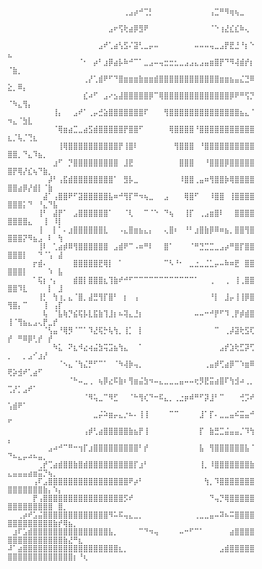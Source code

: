 ⠀⠀⠀⠀⠀⠀⠀⠀⠀⠀⠀⠀⠀⠀⠀⠀⠀⠀⠀⠀⠀⠀⠀⢀⣠⡴⠚⢉⡃⠀⠀⠀⠀⠀⠀⠀⠀⠀⠀⠀⢠⣉⠛⠻⢶⢦⣀⠀⠀⠀⠀⠀⠀⠀⠀⠀⠀⠀⠀⠀⠀⠀⠀⠀⠀⠀
⠀⠀⠀⠀⠀⠀⠀⠀⠀⠀⠀⠀⠀⠀⠀⠀⠀⠀⠀⠀⣠⠖⢫⢗⣴⡿⣻⠟⠀⠀⠀⠀⠀⠀⠀⠀⠀⠀⠀⠀⠈⠑⢰⣜⣎⣎⠷⢄⠀⠀⠀⠀⠀⠀⠀⠀⠀⠀⠀⠀⠀⠀⠀⠀⠀
⠀⠀⠀⠀⠀⠀⠀⠀⠀⠀⠀⠀⠀⠀⠀⠀⠀⠀⣠⠞⢁⣴⢣⣫⠌⣽⢃⣀⡤⠤⠀⠀⠀⠀⠀⠀⠀⠤⠤⠤⢤⣀⣠⡟⣟⣘⠘⡆⠑⣄⠀⠀⠀⠀⠀⠀⠀⠀⠀⠀⠀⠀⠀⠀⠀
⠀⠀⠀⠀⠀⠀⠀⠀⠀⠀⠀⠀⠀⠀⠈⠂⠀⡴⠃⣰⡿⣴⡧⠷⠚⠉⠁⣀⣠⠤⢤⣒⣒⣂⣀⣠⣠⣄⣠⣤⣶⣿⡟⠙⠻⢼⣾⡞⡆⠈⣷⡀⠀⠀⠀⠀⠀⠀⠀⠀⠀⠀⠀⠀⠀
⠀⠀⠀⠀⠀⠀⠀⠀⠀⠀⠀⠀⠀⠀⠀⢀⡜⢁⣾⠟⠋⠙⣿⣶⣶⣶⣷⣶⣶⣾⣿⣿⣿⣿⣿⣿⣿⣿⣿⣿⣿⣿⣶⣶⣦⣤⣌⣙⠿⣕⡀⠿⡄⠀⠀⠀⠀⠀⠀⠀⠀⠀⠀⠀⠀
⠀⠀⠀⠀⠀⠀⠀⠀⠀⠀⠀⠀⠀⠀⠀⣎⠴⠋⠀⣠⠔⣢⣼⣿⣿⣿⣿⣿⡿⠉⢿⣿⣿⣿⣿⣿⣿⣿⣿⣿⣿⣿⣿⣿⡿⠟⠛⢫⡙⠈⠳⣄⢻⡄⠀⠀⠀⠀⠀⠀⠀⠀⠀⠀⠀
⠀⠀⠀⠀⠀⠀⠀⠀⠀⢸⡄⠀⠀⣠⠞⠁⢀⡤⣚⣵⣿⣿⣿⣿⣿⣿⣿⠏⠀⠀⠀⢻⣿⣿⣿⣿⣿⣿⣿⣿⣿⣿⣿⣿⣿⣿⣦⣄⠈⠲⣄⠈⣳⣇⠀⠀⠀⠀⠀⠀⠀⠀⠀⠀⠀
⠀⠀⠀⠀⠀⠀⠀⠀⠀⠈⢿⣶⣴⣉⣀⣴⣫⣾⣿⣿⣿⣿⣿⡟⣿⣿⠋⠀⠀⠀⠀⠀⢿⣿⣿⣿⣿⠘⣿⣿⣿⣿⣿⣿⣿⣿⣿⣿⣿⣆⡈⢧⡈⢙⣆⠀⠀⠀⠀⠀⠀⠀⠀⠀⠀
⠀⠀⠀⠀⠀⠀⠀⠀⠀⠀⢸⢿⣿⣿⣿⣿⣿⣿⣿⣿⣿⣿⡟⢸⣿⠇⠀⠀⠀⠀⠀⠀⠀⢻⣿⣿⣿⠀⠘⣿⣿⣿⣿⣿⣿⣿⣿⣿⣿⣿⣿⡀⠙⣄⠹⣦⡀⠀⠀⠀⠀⠀⠀⠀⠀
⠀⠀⠀⠀⠀⠀⠀⠀⠀⣰⠋⠀⡙⣿⣿⣿⣿⣿⣿⣿⣿⣿⠀⣸⣟⠀⠀⠀⠀⠀⠀⠀⠀⠀⣿⣿⣿⠀⠀⠘⣿⣿⣿⡿⣿⣿⣿⣿⣿⣿⡟⢿⡜⣎⢦⠙⣷⡀⠀⠀⠀⠀⠀⠀⠀
⠀⠀⠀⠀⠀⠀⠀⠀⡼⠃⢠⣯⣾⣿⣿⣿⣿⣿⣿⣿⣿⠁⠀⣻⡧⣀⠀⠀⠀⠀⠀⠀⠀⠀⠸⣿⣿⢀⣤⠶⢻⣿⣿⡷⢿⣿⣿⣿⣿⣿⣿⣴⡿⡜⣾⡇⠈⣷⠀⠀⠀⠀⠀⠀⠀
⠀⠀⠀⠀⠀⠀⠀⣼⠁⢠⣿⣿⠟⠋⣽⣿⣿⣿⣿⣿⣧⠶⠚⢻⡏⠛⠲⢦⣀⠀⠀⣠⠀⠀⠀⢿⣿⠋⠀⠀⠸⣿⣿⠀⢸⣿⣿⣿⣿⣿⣿⣿⡅⠙⠀⠘⣄⠙⣧⠀⠀⠀⠀⠀⠀
⠀⠀⠀⠀⠀⠀⢸⠃⠀⣼⡟⠁⠀⣠⣿⣿⣿⣿⣿⣿⠁⠀⠀⠈⢇⠀⠀⠉⠈⠑⠀⠙⢦⠀⠀⢸⡏⠀⢀⣠⣶⣿⠇⠀⠀⣿⣿⣿⣿⣿⣿⣿⣿⣄⠀⠀⢸⠀⠸⡇⠀⠀⠀⠀⠀
⠀⠀⠀⠀⠀⠀⢸⠀⠀⡇⠁⠄⣰⣿⣿⣿⣿⣿⣿⣇⠀⠀⠠⣄⣿⣶⣦⣄⡄⠀⠀⢄⣿⠆⠀⠘⠃⣰⣿⣷⡿⠿⠶⣦⡀⣿⣿⢻⣿⣿⣿⣿⡝⠻⣦⣠⠀⠇⠀⢳⠀⠀⠀⠀⠀
⠀⠀⠀⠀⠀⠀⢸⠇⠀⢁⣴⡾⠿⢻⣿⣿⣿⣿⣿⣿⠀⣠⣾⠟⠉⠠⠶⠛⠇⠀⠀⣿⠁⠀⠀⠀⠈⠛⣙⣉⣉⣀⣠⡴⠛⣿⡏⣿⣿⣿⣿⣿⡇⠀⠀⠙⠈⢡⠀⣼⠀⠀⠀⠀⠀
⠀⠀⠀⠀⠀⡖⣾⠄⠀⠀⠀⠀⠀⣿⣿⣿⣿⣿⣟⢿⡇⠀⠁⠀⠀⠀⠀⠀⠀⠀⠀⠉⠣⠘⠂⠀⣀⣐⣀⣈⣁⡤⠤⠷⠶⣟⠀⣿⣿⣿⣿⣿⡇⠀⠀⠀⠀⠱⠀⣧⠀⠀⠀⠀⠀
⠀⠀⠀⠀⠀⠁⢯⡆⠐⡄⠀⠀⠀⣾⣿⡇⣿⣿⣿⣆⢹⣷⠞⠚⠋⠉⠉⠉⠉⠉⠉⠉⠉⠉⠉⠉⠉⠁⠀⠀⢀⠀⠀⢀⠀⢸⢀⣿⣿⣿⣿⠹⣇⠀⠀⠀⠀⡇⠀⣸⠀⠀⠀⠀⠀
⠀⠀⠀⠀⠀⠀⢸⡃⠀⢳⢰⡀⣄⠈⣿⡀⣼⣛⢻⡏⣿⠃⠀⡆⠀⢠⠀⠀⠀⠀⠀⠀⠀⠀⠀⠀⠀⠀⠀⠀⠘⡇⠀⣸⡤⢸⢸⡿⣿⢻⣿⡄⠉⠀⠀⠀⢸⠀⢠⡏⠀⠀⠀⠀⠀
⠀⠀⠀⠀⠀⠀⠀⢧⠀⠈⣧⢷⡙⣮⢯⡧⣇⣯⣷⢹⣸⡆⠦⢽⣄⣘⡆⠀⠀⠀⠀⠀⠀⠀⠀⠀⠀⠤⠤⠒⠚⡟⠋⠹⢀⡟⡾⣾⣿⢸⠈⢻⣦⣄⣠⢄⡟⣀⡞⠀⠀⠀⠀⠀⠀
⠀⠀⠀⠀⠀⠀⠀⠈⢣⣤⠘⢿⡻⠈⠉⠁⠹⣜⢯⡓⢧⢳⡀⢸⡁⠀⡇⠀⠀⠀⠀⠀⠀⠀⠀⠀⠀⠀⠀⠀⠀⠉⠀⢀⡼⣽⢗⣫⢏⡞⠀⠛⠿⡿⢃⡞⠀⡞⠀⠀⠀⠀⠀⠀⠀
⠀⠀⠀⠀⠀⠀⠀⠀⠀⠳⣅⠀⠝⣆⠺⣔⢴⣬⣳⢭⣩⣦⢳⣄⠀⠀⠁⠀⠀⠀⠀⠀⠀⠀⠀⠀⠀⠀⠀⠀⠀⠀⣠⡞⣱⢗⣋⡽⢋⡀⠀⠀⡀⣠⠊⣰⡜⠀⠀⠀⠀⠀⠀⠀⠀
⠀⠀⠀⠀⠀⠀⠀⠀⠀⠀⠈⠢⣄⠈⢳⣌⡛⠋⠉⠁⠀⠈⠳⢼⡷⢤⡀⠀⠀⠀⠀⠀⠀⠀⠀⠀⠀⠀⠀⢀⣤⡾⢋⣴⡿⠉⠱⣶⠿⢟⡵⣺⠞⢁⣴⠋⠀⠀⠀⠀⠀⠀⠀⠀⠀
⠀⠀⠀⠀⠀⠀⠀⠀⠀⠀⠀⠀⠈⠓⠤⣀⢀⠀⢦⡿⣔⠯⣷⠆⢻⣶⣬⣳⠲⠤⣄⣀⣀⣀⣤⠤⠤⢖⡻⣟⣭⣴⣿⠏⢳⣺⠴⢀⡀⢉⡜⡁⣠⠞⠁⠀⠀⠀⠀⠀⠀⠀⠀⠀⠀
⠀⠀⠀⠀⠀⠀⠀⠀⠀⠀⠀⠀⠀⠀⠀⠈⠻⢥⣀⠉⠻⣋⠀⠀⠈⠓⢻⢎⠙⠒⠯⣄⡀⢀⣐⡶⠾⠛⠋⡽⣸⠃⠉⠀⠀⠀⢚⡩⠞⢡⣾⠟⠁⠀⠀⠀⠀⠀⠀⠀⠀⠀⠀⠀⠀
⠀⠀⠀⠀⠀⠀⠀⠀⠀⠀⠀⠀⠀⠀⠀⠀⠀⣀⡬⠵⣶⡤⣄⡐⠦⠄⢸⢸⠀⠀⠀⠀⠉⠉⠀⠀⠀⠀⣸⠁⡏⠄⣀⣀⣤⠮⣭⣤⠚⠋⠀⠀⠀⠀⠀⠀⠀⠀⠀⠀⠀⠀⠀⠀⠀
⠀⠀⠀⠀⠀⠀⠀⠀⠀⠀⠀⠀⠀⠀⠀⢠⡾⢃⣴⣿⣿⣿⣿⣿⣷⣦⡟⢸⠀⠀⠀⠀⠀⠀⠀⠀⠀⠀⡏⠀⣷⣛⣉⣬⣤⣤⡈⠹⢳⡄⠀⠀⠀⠀⠀⠀⠀⠀⠀⠀⠀⠀⠀⠀⠀
⠀⠀⠀⠀⠀⠀⠀⠀⣠⠴⠚⠉⠛⠒⢲⡏⣰⣿⣿⣿⣿⣿⣿⣿⣿⣿⠃⡞⠀⠀⠀⠀⠀⠀⠀⠀⠀⠀⣧⠀⢻⣿⣿⣿⣿⣿⣿⣧⠈⠙⠦⣄⡤⠴⠦⣤⡀⠀⠀⠀⠀⠀⠀⠀⠀
⠀⠀⠀⠀⠀⠀⢀⡞⢉⣴⣾⣿⣿⣷⣿⣾⣿⣿⣿⣿⣿⣿⣿⣿⣿⡏⣰⠃⠀⠀⠀⠀⠀⠀⠀⠀⠀⠀⢸⡀⠸⣿⣿⣿⣿⣿⣿⣿⣷⣄⣤⣤⣤⣴⣶⣭⡙⢦⡀⠀⠀⠀⠀⠀⠀
⠀⠀⠀⠀⠀⢠⠏⣠⣿⣿⣿⣿⣿⣿⣿⣿⣿⣿⣿⣿⣿⣿⣿⣿⠟⡴⠃⠀⠀⠀⠀⠀⠀⠀⠀⠀⠀⠀⠀⢳⡀⠹⣿⣿⣿⣿⣿⣿⣿⣿⣿⣿⣿⣿⣿⣿⣷⡄⠱⡄⠀⠀⠀⠀⠀
⠀⠀⠀⠀⠀⡟⢠⣿⣿⣿⣿⣿⣿⣿⣿⣿⣿⣿⣿⣿⣿⣿⣿⡫⠞⠀⠀⠀⠀⠀⠀⠀⠀⠀⠀⠀⠀⠀⠀⠀⠙⢤⡙⢿⣿⣿⣿⣿⣿⣿⣿⣿⣿⣿⣿⣿⣿⣿⠀⣿⡀⠀⠀⠀⠀
⠀⠀⢀⡴⠞⣡⣬⣿⣿⣿⣿⣿⣿⣿⣿⣿⣿⣿⣿⣿⠻⠥⠯⢤⣄⣀⡀⠀⠀⠀⠀⠀⠀⠀⠀⠀⠀⢀⣀⣀⣤⠤⠽⠦⠭⣿⣿⣿⣿⣿⣿⣿⣿⣿⣿⣿⣿⣿⣷⡞⢿⣦⡀⠀⠀
⠀⣰⠏⣡⣾⣿⣿⣿⣿⣿⣿⣿⣿⣿⣿⣿⣿⣿⣿⣿⣧⡀⠀⠀⠀⠀⠉⠙⠲⢤⠀⠀⠀⠀⠤⠒⠋⠉⠁⠀⠀⠀⠀⠀⣴⣿⣿⣿⣿⣿⣿⣿⣿⣿⣿⣿⣿⣿⣿⣿⣷⣜⠛⣆⠀
⠼⠁⣴⣿⣿⣿⣿⣿⣿⣿⣿⣿⣿⣿⣿⣿⣿⣿⣿⣿⣿⣿⣆⡀⠀⠀⠀⠀⠀⠀⠀⠀⠀⠀⠀⠀⠀⠀⠀⠀⠀⠀⣠⣾⣿⣿⣿⣿⣿⣿⣿⣿⣿⣿⣿⣿⣿⣿⣿⣿⣿⣿⡆⠘⢆
